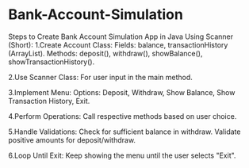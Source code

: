 # Bank-Account-Simulation
Steps to Create Bank Account Simulation App in Java Using Scanner (Short):
1.Create Account Class:
Fields: balance, transactionHistory (ArrayList).
Methods: deposit(), withdraw(), showBalance(), showTransactionHistory().

2.Use Scanner Class:
For user input in the main method.

3.Implement Menu:
Options: Deposit, Withdraw, Show Balance, Show Transaction History, Exit.

4.Perform Operations:
Call respective methods based on user choice.

5.Handle Validations:
Check for sufficient balance in withdraw.
Validate positive amounts for deposit/withdraw.

6.Loop Until Exit:
Keep showing the menu until the user selects "Exit".

